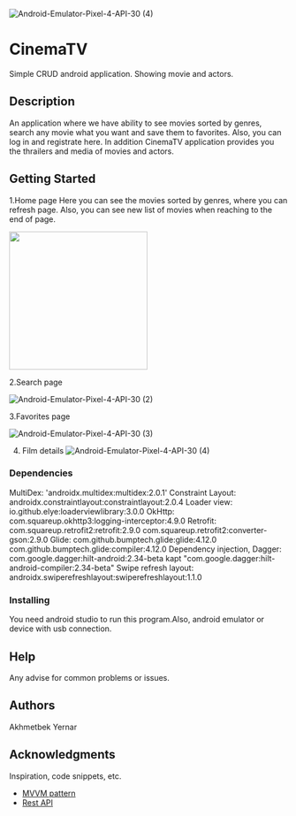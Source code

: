 ![Android-Emulator-Pixel-4-API-30 (4)](https://user-images.githubusercontent.com/63552682/128814229-8fc4a614-ecd7-4b5d-b780-98715fad9d62.gif)
# CinemaTV

Simple CRUD android application. Showing movie and actors.

## Description

An application where we have ability to see movies sorted by genres, search any movie what you want and save them to favorites. Also, you can log in and registrate here. In addition CinemaTV application provides you the thrailers and media of movies and actors.

## Getting Started

1.Home page
Here you can see the movies sorted by genres, where you can refresh page. Also, you can see new list of movies when reaching to the end of page.

<img src="https://user-images.githubusercontent.com/63552682/128704036-ae5f2c41-a90e-4a54-a9a7-62dd43154977.gif" width="250">

2.Search page

![Android-Emulator-Pixel-4-API-30 (2)](https://user-images.githubusercontent.com/63552682/128807406-b3aac4d0-6579-4211-8954-b6579d66ef52.gif)

3.Favorites page

![Android-Emulator-Pixel-4-API-30 (3)](https://user-images.githubusercontent.com/63552682/128811145-c10122c1-c681-4c08-a81e-f8a9126eabd2.gif)

4. Film details
![Android-Emulator-Pixel-4-API-30 (4)](https://user-images.githubusercontent.com/63552682/128814219-e08861c0-299e-4b65-9970-0c20f8b7d180.gif)


### Dependencies
MultiDex: 'androidx.multidex:multidex:2.0.1'
Constraint Layout: androidx.constraintlayout:constraintlayout:2.0.4
Loader view: io.github.elye:loaderviewlibrary:3.0.0
OkHttp: com.squareup.okhttp3:logging-interceptor:4.9.0
Retrofit: com.squareup.retrofit2:retrofit:2.9.0 
         com.squareup.retrofit2:converter-gson:2.9.0
Glide: com.github.bumptech.glide:glide:4.12.0
      com.github.bumptech.glide:compiler:4.12.0
Dependency injection, Dagger: com.google.dagger:hilt-android:2.34-beta
                              kapt "com.google.dagger:hilt-android-compiler:2.34-beta"
Swipe refresh layout: androidx.swiperefreshlayout:swiperefreshlayout:1.1.0                              


### Installing

You need android studio to run this program.Also, android emulator or device with usb connection.

## Help

Any advise for common problems or issues.

## Authors

Akhmetbek Yernar


## Acknowledgments

Inspiration, code snippets, etc.
* [MVVM pattern](https://developer.android.com/jetpack/guide?gclid=CjwKCAjwpMOIBhBAEiwAy5M6YKQEZH1f_Ygq6RR1lIkasck9bYtZ9IAwNsk74pj7EVUJIGM3_SfBKRoC6V0QAvD_BwE&gclsrc=aw.ds)
* [Rest API](https://searchapparchitecture.techtarget.com/definition/RESTful-API)
